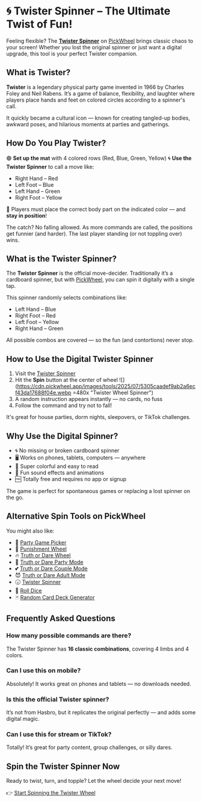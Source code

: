 # 🌀 Twister Spinner – The Ultimate Twist of Fun!

Feeling flexible? The **[Twister Spinner](https://pickwheel.app/tools/twister-spinner)** on [PickWheel](https://pickwheel.app) brings classic chaos to your screen! Whether you lost the original spinner or just want a digital upgrade, this tool is your perfect Twister companion.

## What is Twister?

**Twister** is a legendary physical party game invented in 1966 by Charles Foley and Neil Rabens. It’s a game of balance, flexibility, and laughter where players place hands and feet on colored circles according to a spinner's call.

It quickly became a cultural icon — known for creating tangled-up bodies, awkward poses, and hilarious moments at parties and gatherings.

## How Do You Play Twister?

🟢 **Set up the mat** with 4 colored rows (Red, Blue, Green, Yellow)
🌀 **Use the Twister Spinner** to call a move like:

- Right Hand – Red
- Left Foot – Blue
- Left Hand – Green
- Right Foot – Yellow

🧍 Players must place the correct body part on the indicated color — and **stay in position**!

The catch? No falling allowed. As more commands are called, the positions get funnier (and harder). The last player standing (or not toppling over) wins.

## What is the Twister Spinner?

The **Twister Spinner** is the official move-decider. Traditionally it’s a cardboard spinner, but with [PickWheel](https://pickwheel.app), you can spin it digitally with a single tap.

This spinner randomly selects combinations like:

- Left Hand – Blue
- Right Foot – Red
- Left Foot – Yellow
- Right Hand – Green

All possible combos are covered — so the fun (and contortions) never stop.

## How to Use the Digital Twister Spinner

1. Visit the [Twister Spinner](https://pickwheel.app/tools/twister-spinner)
2. Hit the **Spin** button at the center of wheel
   ![](https://cdn.pickwheel.app/images/tools/2025/07/5305caadef9ab2a6ecf43da17688f04e.webp =480x "Twister Wheel Spinner")
3. A random instruction appears instantly — no cards, no fuss
4. Follow the command and try not to fall!

It's great for house parties, dorm nights, sleepovers, or TikTok challenges.

## Why Use the Digital Spinner?

- 🌀 No missing or broken cardboard spinner
- 🖥 Works on phones, tablets, computers — anywhere
- 🎨 Super colorful and easy to read
- 🤸 Fun sound effects and animations
- 🆓 Totally free and requires no app or signup

The game is perfect for spontaneous games or replacing a lost spinner on the go.

## Alternative Spin Tools on PickWheel

You might also like:

- 🎉 [Party Game Picker](/tools/party-game-picker)
- 🎯 [Punishment Wheel](/tools/punishment-wheel)
- 🔥 [Truth or Dare Wheel](/tools/truth-or-dare)
- 🥳 [Truth or Dare Party Mode](/tools/truth-or-dare-party-mode)
- 💕 [Truth or Dare Couple Mode](/tools/truth-or-dare-couple-mode)
- 😈 [Truth or Dare Adult Mode](/tools/truth-or-dare-adult-mode)
- 🕡 [Twister Spinner](/tools/twister-spinner)
- 🎲 [Roll Dice ](/tools/dice-roller)
- 🃏 [Random Card Deck Generator](/tools/random-card-deck-generator)

## Frequently Asked Questions

### How many possible commands are there?

The Twister Spinner has **16 classic combinations**, covering 4 limbs and 4 colors.

### Can I use this on mobile?

Absolutely! It works great on phones and tablets — no downloads needed.

### Is this the official Twister spinner?

It’s not from Hasbro, but it replicates the original perfectly — and adds some digital magic.

### Can I use this for stream or TikTok?

Totally! It’s great for party content, group challenges, or silly dares.

## Spin the Twister Spinner Now

Ready to twist, turn, and topple? Let the wheel decide your next move!

👉 [Start Spinning the Twister Wheel](https://pickwheel.app/tools/twister-spinner)
